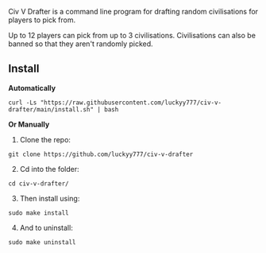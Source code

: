 Civ V Drafter is a command line program for drafting random civilisations for players to pick from.

Up to 12 players can pick from up to 3 civilisations. Civilisations can also be banned so that they aren't randomly picked.

<h2>Install</h2>

**Automatically**

`curl -Ls "https://raw.githubusercontent.com/luckyy777/civ-v-drafter/main/install.sh" | bash`

**Or Manually**

1. Clone the repo:

`git clone https://github.com/luckyy777/civ-v-drafter`

2. Cd into the folder:

`cd civ-v-drafter/`

3. Then install using:

`sudo make install`

4. And to uninstall:

`sudo make uninstall`
